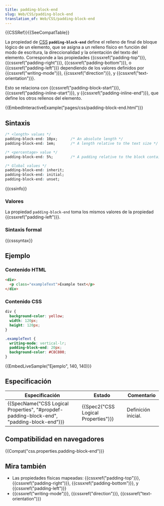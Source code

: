 ```yaml
---
title: padding-block-end
slug: Web/CSS/padding-block-end
translation_of: Web/CSS/padding-block-end
---
```


{{CSSRef}}{{SeeCompatTable}}

La propiedad de [CSS](/es/docs/Web/CSS) **`padding-block-end`** define el relleno de final de bloque lógico de un elemento, que se asigna a un relleno físico en función del modo de escritura, la direccionalidad y la orientación del texto del elemento. Corresponde a las propiedades {{cssxref("padding-top")}}, {{cssxref("padding-right")}}, {{cssxref("padding-bottom")}}, o {{cssxref("padding-left")}} dependiendo de los valores definidos por {{cssxref("writing-mode")}}, {{cssxref("direction")}}, y {{cssxref("text-orientation")}}.

Esto se relaciona con {{cssxref("padding-block-start")}}, {{cssxref("padding-inline-start")}}, y {{cssxref("padding-inline-end")}}, que define los otros rellenos del elemento.

{{EmbedInteractiveExample("pages/css/padding-block-end.html")}}

## Sintaxis

```css
/* <length> values */
padding-block-end: 10px;      /* An absolute length */
padding-block-end: 1em;       /* A length relative to the text size */

/* <percentage> value */
padding-block-end: 5%;        /* A padding relative to the block container's width */

/* Global values */
padding-block-end: inherit;
padding-block-end: initial;
padding-block-end: unset;
```

{{cssinfo}}

### Valores

La propiedad `padding-block-end` toma los mismos valores de la propiedad {{cssxref("padding-left")}}.

### Sintaxis formal

{{csssyntax}}

## Ejemplo

### Contenido HTML

```html
<div>
  <p class="exampleText">Example text</p>
</div>
```

### Contenido CSS

```css
div {
  background-color: yellow;
  width: 120px;
  height: 120px;
}

.exampleText {
  writing-mode: vertical-lr;
  padding-block-end: 20px;
  background-color: #C8C800;
}
```

{{EmbedLiveSample("Ejemplo", 140, 140)}}

## Especificación

| Especificación                                                                                                           | Estado                                           | Comentario          |
| ------------------------------------------------------------------------------------------------------------------------ | ------------------------------------------------ | ------------------- |
| {{SpecName("CSS Logical Properties", "#propdef-padding-block-end", "padding-block-end")}} | {{Spec2("CSS Logical Properties")}} | Definición inicial. |

## Compatibilidad en navegadores

{{Compat("css.properties.padding-block-end")}}

## Mira también

- Las propiedades físicas mapeadas: {{cssxref("padding-top")}}, {{cssxref("padding-right")}}, {{cssxref("padding-bottom")}}, y {{cssxref("padding-left")}}
- {{cssxref("writing-mode")}}, {{cssxref("direction")}}, {{cssxref("text-orientation")}}
